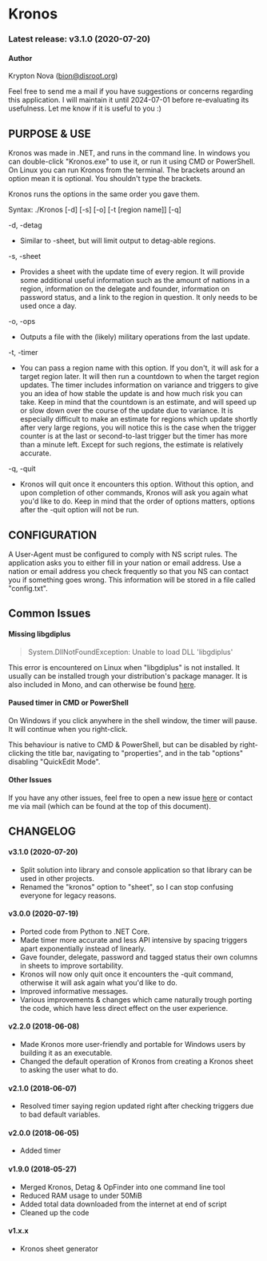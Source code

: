 # Kronos

### Latest release: v3.1.0 (2020-07-20)


#### Author
Krypton Nova (bion@disroot.org)</br>

Feel free to send me a mail if you have suggestions or concerns regarding this application. I will maintain it until 2024-07-01 before re-evaluating its usefulness. Let me know if it is useful to you :)


## PURPOSE & USE

Kronos was made in .NET, and runs in the command line. In windows you can double-click "Kronos.exe" to use it, or run it using CMD or PowerShell. On Linux you can run Kronos from the terminal. The brackets around an option mean it is optional. You shouldn't type the brackets.

Kronos runs the options in the same order you gave them.

Syntax:  ./Kronos [-d] [-s] [-o] [-t [region name]] [-q] </br>

-d, -detag  </br>
* Similar to -sheet, but will limit output to detag-able regions.

-s, -sheet  </br>
* Provides a sheet with the update time of every region. It will provide some additional useful information such as the amount of nations in a region, information on the delegate and founder, information on password status, and a link to the region in question. It only needs to be used once a day.

-o, -ops  </br>
* Outputs a file with the (likely) military operations from the last update.

-t, -timer  </br>
* You can pass a region name with this option. If you don't, it will ask for a target region later. It will then run a countdown to when the target region updates. The timer includes information on variance and triggers to give you an idea of how stable the update is and how much risk you can take. Keep in mind that the countdown is an estimate, and will speed up or slow down over the course of the update due to variance. It is especially difficult to make an estimate for regions which update shortly after very large regions, you will notice this is the case when the trigger counter is at the last or second-to-last trigger but the timer has more than a minute left. Except for such regions, the estimate is relatively accurate.

-q, -quit </br>
* Kronos will quit once it encounters this option. Without this option, and upon completion of other commands, Kronos will ask you again what you'd like to do. Keep in mind that the order of options matters, options after the -quit option will not be run.


## CONFIGURATION

A User-Agent must be configured to comply with NS script rules. The application asks you to either fill in your nation or email address. Use a nation or email address you check frequently so that you NS can contact you if something goes wrong. This information will be stored in a file called "config.txt".


## Common Issues

#### Missing libgdiplus

> System.DllNotFoundException: Unable to load DLL 'libgdiplus'

This error is encountered on Linux when "libgdiplus" is not installed. It usually can be installed trough your distribution's package manager. It is also included in Mono, and can otherwise be found [here](https://github.com/mono/libgdiplus).

#### Paused timer in CMD or PowerShell 

On Windows if you click anywhere in the shell window, the timer will pause. It will continue when you right-click. 

This behaviour is native to CMD & PowerShell, but can be disabled by right-clicking the title bar, navigating to "properties", and in the tab "options" disabling "QuickEdit Mode".

#### Other Issues

If you have any other issues, feel free to open a new issue [here](https://github.com/Krypton-Nova/Kronos/issues) or contact me via mail (which can be found at the top of this document).


## CHANGELOG

#### v3.1.0 (2020-07-20)

* Split solution into library and console application so that library can be used in other projects.
* Renamed the "kronos" option to "sheet", so I can stop confusing everyone for legacy reasons.

#### v3.0.0 (2020-07-19)

* Ported code from Python to .NET Core.
* Made timer more accurate and less API intensive by spacing triggers apart exponentially instead of linearly.
* Gave founder, delegate, password and tagged status their own columns in sheets to improve sortability.
* Kronos will now only quit once it encounters the -quit command, otherwise it will ask again what you'd like to do.
* Improved informative messages.
* Various improvements & changes which came naturally trough porting the code, which have less direct effect on the user experience.

#### v2.2.0 (2018-06-08)

* Made Kronos more user-friendly and portable for Windows users by building it as an executable.
* Changed the default operation of Kronos from creating a Kronos sheet to asking the user what to do.

#### v2.1.0 (2018-06-07)

* Resolved timer saying region updated right after checking triggers due to bad default variables.

#### v2.0.0 (2018-06-05)

* Added timer

#### v1.9.0 (2018-05-27)

* Merged Kronos, Detag & OpFinder into one command line tool
* Reduced RAM usage to under 50MiB
* Added total data downloaded from the internet at end of script
* Cleaned up the code

#### v1.x.x

* Kronos sheet generator

